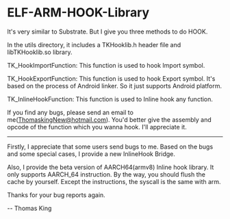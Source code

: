 ELF-ARM-HOOK-Library
====================

It's very similar to Substrate. But I give you three methods to do HOOK.

In the utils directory, it includes a TKHooklib.h header file and libTKHooklib.so library.

TK_HookImportFunction: This function is used to hook Import symbol.

TK_HookExportFunction: This function is used to hook Export symbol. It's based on the process of Android linker. So it
just supports Android platform.

TK_InlineHookFunction: This function is used to Inline hook any function. 


If you find any bugs, please send an email to me(ThomaskingNew@hotmail.com). You'd better give the assembly and opcode of
the function which you wanna hook. I'll appreciate it.

---
Firstly, I appreciate that some users send bugs to me. Based on the bugs and some special cases, I provide a new InlineHook Bridge.

Also, I provide the beta version of AARCH64(armv8) Inline hook library. It only supports AARCH_64 instruction. By the way, you should flush the cache by yourself. Except the instructions, the syscall is the same with arm.

Thanks for your bug reports again.

-- Thomas King